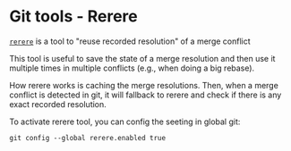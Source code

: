 # Git tools - Rerere

[`rerere`](https://git-scm.com/book/en/v2/Git-Tools-Rerere) is a tool to "reuse recorded resolution" of a merge conflict

This tool is useful to save the state of a merge resolution and then use it multiple times in multiple conflicts (e.g., when doing a big rebase).

How rerere works is caching the merge resolutions.
Then, when a merge conflict is detected in git, it will fallback to rerere and check if there is any exact recorded resolution.

To activate rerere tool, you can config the seeting in global git:
```
git config --global rerere.enabled true
```

